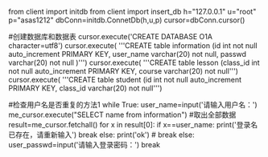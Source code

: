 from client import initdb
from client import insert_db
h="127.0.0.1"
u="root"
p="asas1212"
dbConn=initdb.ConnetDb(h,u,p)
cursor=dbConn.cursor()

#创建数据库和数据表
cursor.execute('CREATE DATABASE O1A character=utf8')
cursor.execute(
    '''CREATE table information (id int not null auto_increment PRIMARY KEY,
    user_name varchar(20) not null,
    passwd varchar(20) not null )''')
cursor.execute(
    '''CREATE table lesson (class_id int not null auto_increment PRIMARY KEY,
    course varchar(20) not null''')
cursor.execute(
    '''CREATE table student (id int not null auto_increment PRIMARY KEY,
    class_id varchar(20) not null''')








#检查用户名是否重复的方法1
while True:
        user_name=input('请输入用户名：')
        me_cursor.execute("SELECT name from information")
        #取出全部数据
        result=me_cursor.fetchall()
        for x in result[0]:
            if x==user_name:
                print('登录名已存在，请重新输入')
                break
            else:
               print('ok')
            # break
        else:
            user_passwd=input('请输入登录密码：') 
            break